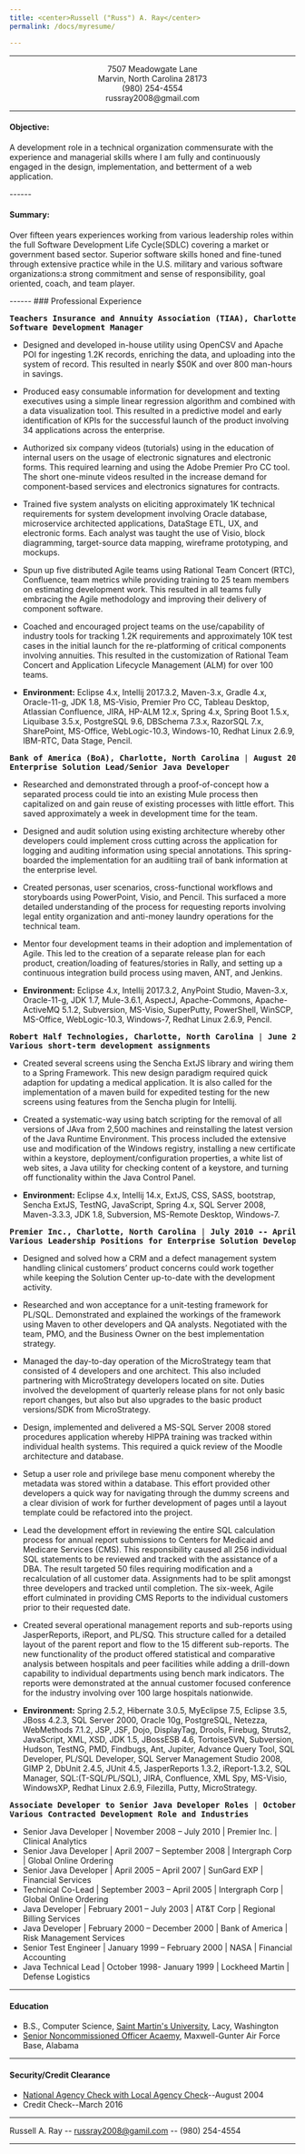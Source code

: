 ```yaml
---
title: <center>Russell ("Russ") A. Ray</center>
permalink: /docs/myresume/

---
```

<!-- Horizontal line -->
---
<center>7507 Meadowgate Lane </center>
<center> Marvin, North Carolina 28173 </center>
<center>(980) 254-4554</center>
<center>russray2008@gmail.com</center>


------
#### Objective:
   <p>A development role in a technical organization commensurate with the experience and managerial skills where I am fully and continuously engaged in the design, implementation, and betterment of a web application.</p>
------

#### Summary:
<p>Over fifteen years experiences working from various leadership roles within the full Software Development Life Cycle(SDLC) covering a market or government based sector.  Superior software skills honed and fine-tuned through extensive practice while in the U.S. military and various software organizations:a strong commitment and sense of responsibility, goal oriented, coach, and team player.</p>
------
### Professional Experience
 <pre><b>Teachers Insurance and Annuity Association (TIAA), Charlotte, North Carolina</b> | <b>March 2016 -- Present</b>
<b>Software Development Manager </b>
</pre>

 * Designed and developed in-house utility using OpenCSV and Apache POI for ingesting 1.2K records, enriching the data, and uploading into the system of record.  This resulted in nearly $50K and over 800 man-hours in savings.   

* Produced easy consumable information for development and texting executives using a simple linear regression algorithm and combined with a data visualization tool.  This resulted in a predictive model and early identification of KPIs for the successful launch of the product involving 34 applications across the enterprise.

* Authorized six company videos (tutorials) using in the education of internal users on the usage of electronic signatures and electronic forms.  This required learning and using the Adobe Premier Pro CC tool. The short one-minute videos resulted in the increase demand for component-based services and electronics signatures for contracts.

* Trained five system analysts on eliciting approximately 1K technical requirements for system development involving Oracle database, microservice architected applications, DataStage ETL, UX, and electronic forms.  Each analyst was taught the use of Visio, block diagramming, target-source data mapping, wireframe prototyping, and mockups.

* Spun up five distributed Agile teams using Rational Team Concert (RTC), Confluence, team metrics while providing training to 25 team members on estimating development work.  This resulted in all teams fully embracing the Agile methodology and improving their delivery of component software.

* Coached and encouraged project teams on the use/capability of industry tools for tracking 1.2K requirements and approximately 10K test cases in the initial launch for the re-platforming of critical components involving annuities.  This resulted in the customization of Rational Team Concert and Application Lifecycle Management (ALM) for over 100 teams.

* **Environment:** Eclipse 4.x, Intellij 2017.3.2, Maven-3.x, Gradle 4.x, Oracle-11-g, JDK 1.8, MS-Visio, Premier Pro CC, Tableau Desktop, Atlassian Confluence, JIRA, HP-ALM 12.x, Spring 4.x, Spring Boot 1.5.x, Liquibase 3.5.x, PostgreSQL 9.6, DBSchema 7.3.x, RazorSQL 7.x, SharePoint, MS-Office, WebLogic-10.3, Windows-10, Redhat Linux 2.6.9, IBM-RTC, Data Stage, Pencil.


<pre><b>Bank of America (BoA), Charlotte, North Carolina</b> | <b>August 2015 -- March 2016</b>
<b>Enterprise Solution Lead/Senior Java Developer </b>
</pre>


* Researched and demonstrated through a proof-of-concept how a separated process could tie into an existing Mule process then capitalized on and gain reuse of existing processes with little effort.  This saved approximately a week in development time for the team.

* Designed and audit solution using existing architecture whereby other developers could implement cross cutting across the application for logging and auditing information using special annotations.  This spring-boarded the implementation for an auditiing trail of bank information at the enterprise level.

* Created personas, user scenarios, cross-functional workflows and storyboards using PowerPoint, Visio, and Pencil.  This surfaced a more detailed understanding of the process for requesting reports involving legal entity organization and anti-money laundry operations for the technical team.

* Mentor four development teams in their adoption and implementation of Agile.  This led to the creation of a separate release plan for each product, creation/loading of features/stories in Rally, and setting up a continuous integration build process using maven, ANT, and Jenkins. 

* **Environment:** Eclipse 4.x, Intellij 2017.3.2, AnyPoint Studio, Maven-3.x, Oracle-11-g, JDK 1.7, Mule-3.6.1, AspectJ, Apache-Commons, Apache-ActiveMQ 5.1.2, Subversion, MS-Visio, SuperPutty, PowerShell, WinSCP, MS-Office, WebLogic-10.3, Windows-7, Redhat Linux 2.6.9, Pencil.

<pre><b>Robert Half Technologies, Charlotte, North Carolina</b> | <b>June 2015 -- December 2016</b>
<b>Various short-term development assignments </b>
</pre>


* Created several screens using the Sencha ExtJS library and wiring them to a Spring Framework.  This new design paradigm required quick adaption for updating a medical application.  It is also called for the implementation of a maven build for expedited testing for the new screens using features from the Sencha plugin for Intellij.

* Created a systematic-way using batch scripting for the removal of all versions of JAva from 2,500 machines and reinstalling the latest version of the Java Runtime Environment.  This process included the extensive use and modification of the Windows registry, installing a new certificate within a keystore, deployment/configuration properties, a white list of web sites, a Java utility for checking content of a keystore, and turning off functionality within the Java Control Panel.

* **Environment:** Eclipse 4.x, Intellij 14.x, ExtJS, CSS, SASS, bootstrap, Sencha ExtJS, TestNG, JavaScript, Spring 4.x, SQL Server 2008, Maven-3.3.3, JDK 1.8, Subversion, MS-Remote Desktop, Windows-7.


<pre><b>Premier Inc., Charlotte, North Carolina</b> | <b>July 2010 -- April 2015</b>
<b>Various Leadership Positions for Enterprise Solution Development </b>
</pre>

*  Designed and solved how a CRM and a defect management system handling clinical customers’ product concerns could work together while keeping the Solution Center up-to-date with the development activity. 

*  Researched and won acceptance for a unit-testing framework for PL/SQL.  Demonstrated and explained the workings of the framework using Maven to other developers and QA analysts.  Negotiated with the team, PMO, and the Business Owner on the best implementation strategy. 

*  Managed the day-to-day operation of the MicroStrategy team that consisted of 4 developers and one architect.  This also included partnering with MicroStrategy developers located on site. Duties involved the development of quarterly release plans for not only basic report changes, but also but also upgrades to the basic product versions/SDK from MicroStrategy.

*  Design, implemented and delivered a MS-SQL Server 2008 stored procedures application whereby HIPPA training was tracked within individual health systems.  This required a quick review of the Moodle architecture and database.

*  Setup a user role and privilege base menu component whereby the metadata was stored within a database.  This effort provided other developers a quick way for navigating through the dummy screens and a clear division of work for further development of pages until a layout template could be refactored into the project. 

*  Lead the development effort in reviewing the entire SQL calculation process for annual report submissions to Centers for Medicaid and Medicare Services (CMS).  This responsibility caused all 256 individual SQL statements to be reviewed and tracked with the assistance of a DBA.  The result targeted 50 files requiring modification and a recalculation of all customer data.  Assignments had to be split amongst three developers and tracked until completion.  The six-week, Agile effort culminated in providing CMS Reports to the individual customers prior to their requested date.

*  Created several operational management reports and sub-reports using JasperReports, iReport, and PL/SQ.  This structure called for a detailed layout of the parent report and flow to the 15 different sub-reports.  The new functionality of the product offered statistical and comparative analysis between hospitals and peer facilities while adding a drill-down capability to individual departments using bench mark indicators. The reports were demonstrated at the annual customer focused conference for the industry involving over 100 large hospitals nationwide.

* **Environment:**  Spring 2.5.2, Hibernate 3.0.5, MyEclipse 7.5, Eclipse 3.5, JBoss 4.2.3, SQL Server 2000, Oracle 10g, PostgreSQL, Netezza, WebMethods 7.1.2, JSP, JSF, Dojo, DisplayTag, Drools, Firebug, Struts2, JavaScript,  XML, XSD, JDK 1.5, JBossESB 4.6, TortoiseSVN, Subversion, Hudson, TestNG, PMD, Findbugs, Ant, Jupiter, Advance Query Tool, SQL Developer, PL/SQL Developer, SQL Server Management Studio 2008, GIMP 2, DbUnit 2.4.5, JUnit 4.5, JasperReports 1.3.2, iReport-1.3.2, SQL Manager, SQL:(T-SQL/PL/SQL), JIRA, Confluence, XML Spy, MS-Visio, WindowsXP, Redhat Linux 2.6.9, Filezilla, Putty, MicroStrategy.





<pre><b>Associate Developer to Senior Java Developer Roles</b> | <b>October 1998 -- July 2010</b>
<b>Various Contracted Development Role and Industries</b>
</pre>

<ul>
<li>  Senior Java Developer | November 2008 – July 2010 | Premier Inc. | Clinical Analytics </li>
<li>  Senior Java Developer | April 2007 – September 2008 | Intergraph Corp | Global Online Ordering </li>
<li>  Senior Java Developer | April 2005 – April 2007 | SunGard EXP | Financial Services </li>
<li>  Technical Co-Lead | September 2003 – April 2005 | Intergraph Corp | Global Online Ordering </li>
<li>  Java Developer | February 2001 – July 2003 | AT&T Corp | Regional Billing Services </li>
<li>  Java Developer | February 2000 – December 2000 | Bank of America | Risk Management Services </li>
<li>  Senior Test Engineer | January 1999 – February 2000 | NASA | Financial Accounting</li>
<li>  Java Technical Lead | October 1998- January 1999 | Lockheed Martin | Defense Logistics</li>
</ul>

------
#### Education
* B.S., Computer Science, [Saint Martin's University](https://www.stmartin.edu/), Lacy, Washington
* [Senior Noncommissioned Officer Acaemy](http://www.airuniversity.af.mil/Barnes/AFSNCOA/), Maxwell-Gunter Air Force Base, Alabama

------
#### Security/Credit Clearance
* [National Agency Check with Local Agency Check](https://www.thebalance.com/security-clearance-secrets-3331997)--August 2004
* Credit Check--March 2016


------
Russell A. Ray -- [russray2008@gamil.com](russray2008@gmail.com) -- (980) 254-4554

------